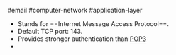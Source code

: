 #email #computer-network #application-layer 

- Stands for ==Internet Message Access Protocol==.
- Default TCP port: 143.
- Provides stronger authentication than [POP3](POP3.md) 
- 